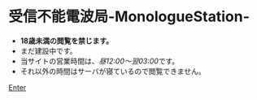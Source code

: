 # 受信不能電波局-MonologueStation-

- **18歳未満の閲覧を禁じます。**
- まだ建設中です。
- 当サイトの営業時間は、*昼12:00〜翌03:00*です。
- それ以外の時間はサーバが寝ているので閲覧できません。

[Enter](https://y_mikou.monogitlabpages.com/monostation/)

